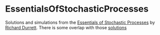 # EssentialsOfStochasticProcesses

Solutions and simulations from the [Essentials of Stochastic Processes](https://services.math.duke.edu/~rtd/EOSP/EOSP2021.pdf) by [Richard Durrett](https://services.math.duke.edu/~rtd/).
There is some overlap with those [solutions](https://www.studocu.com/row/document/central-university-of-finance-and-economics/stochastic-process/essentials-of-stochastic-processes-manual-solution/23978563)
